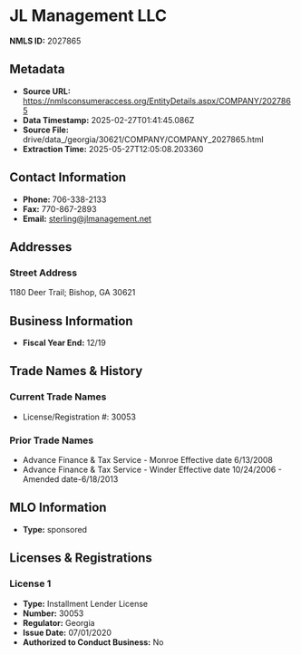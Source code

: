 # JL Management LLC

**NMLS ID:** 2027865

## Metadata
- **Source URL:** https://nmlsconsumeraccess.org/EntityDetails.aspx/COMPANY/2027865
- **Data Timestamp:** 2025-02-27T01:41:45.086Z
- **Source File:** drive/data_/georgia/30621/COMPANY/COMPANY_2027865.html
- **Extraction Time:** 2025-05-27T12:05:08.203360

## Contact Information
- **Phone:** 706-338-2133
- **Fax:** 770-867-2893
- **Email:** sterling@jlmanagement.net

## Addresses
### Street Address
1180 Deer Trail; Bishop, GA 30621

## Business Information
- **Fiscal Year End:** 12/19

## Trade Names & History
### Current Trade Names
- License/Registration #: 30053

### Prior Trade Names
- Advance Finance & Tax Service - Monroe Effective date 6/13/2008
- Advance Finance & Tax Service - Winder Effective date 10/24/2006 - Amended date-6/18/2013

## MLO Information
- **Type:** sponsored

## Licenses & Registrations

### License 1
- **Type:** Installment Lender License
- **Number:** 30053
- **Regulator:** Georgia
- **Issue Date:** 07/01/2020
- **Authorized to Conduct Business:** No
